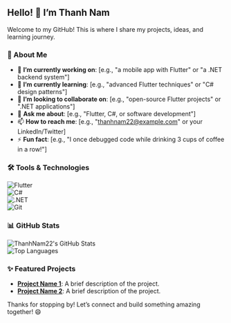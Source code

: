 ## Hello! 👋 I’m Thanh Nam

Welcome to my GitHub! This is where I share my projects, ideas, and learning journey.

### 🌟 About Me
- 🔭 **I’m currently working on**: [e.g., "a mobile app with Flutter" or "a .NET backend system"]  
- 🌱 **I’m currently learning**: [e.g., "advanced Flutter techniques" or "C# design patterns"]  
- 👯 **I’m looking to collaborate on**: [e.g., "open-source Flutter projects" or ".NET applications"]  
- 💬 **Ask me about**: [e.g., "Flutter, C#, or software development"]  
- 📫 **How to reach me**: [e.g., "thanhnam22@example.com" or your LinkedIn/Twitter]  
- ⚡ **Fun fact**: [e.g., "I once debugged code while drinking 3 cups of coffee in a row!"]

### 🛠 Tools & Technologies
![Flutter](https://img.shields.io/badge/-Flutter-02569B?style=flat-square&logo=flutter&logoColor=white)  
![C#](https://img.shields.io/badge/-C%23-239120?style=flat-square&logo=c-sharp&logoColor=white)  
![.NET](https://img.shields.io/badge/-.NET-512BD4?style=flat-square&logo=dotnet&logoColor=white)  
![Git](https://img.shields.io/badge/-Git-F05032?style=flat-square&logo=git&logoColor=white)

### 📊 GitHub Stats
![ThanhNam22's GitHub Stats](https://github-readme-stats.vercel.app/api?username=ThanhNam22&show_icons=true&theme=radical)  
![Top Languages](https://github-readme-stats.vercel.app/api/top-langs/?username=ThanhNam22&layout=compact&theme=radical)

### ✨ Featured Projects
- **[Project Name 1](link-to-repo)**: A brief description of the project.  
- **[Project Name 2](link-to-repo)**: A brief description of the project.

Thanks for stopping by! Let’s connect and build something amazing together! 😄
